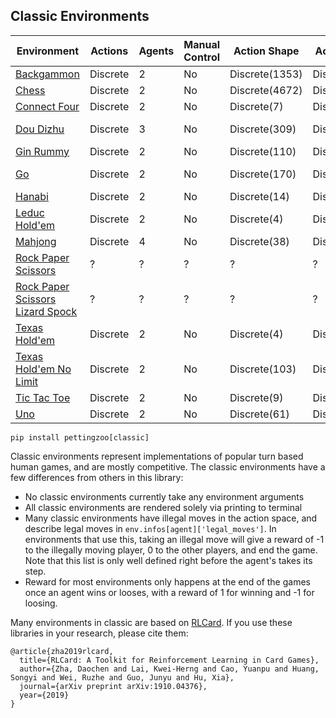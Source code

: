 ## Classic Environments

| Environment                                                | Actions  | Agents | Manual Control | Action Shape           | Action Values           | Observation Shape | Observation Values | Num States    |
|------------------------------------------------------------|----------|--------|----------------|------------------------|-------------------------|-------------------|--------------------|---------------|
| [Backgammon](classic/backgammon)                        | Discrete | 2      | No             | Discrete(1353) | Discrete(1353) | (198,)            | [0, 7.5]           | 10^26         |
| [Chess](classic/chess)                                  | Discrete | 2      | No             | Discrete(4672)         | Discrete(4672)          | (8,8,20)          | [0, 1]             | ?             |
| [Connect Four](classic/connect_four)                    | Discrete | 2      | No             | Discrete(7)            | Discrete(7)             | (6, 7, 2)         | [0, 1]             | ?             |
| [Dou Dizhu](classic/dou_dizhu)                          | Discrete | 3      | No             | Discrete(309)          | Discrete(309)           | (6, 5, 15)        | [0, 1]             | 10^53 - 10^83 |
| [Gin Rummy](classic/gin_rummy)                          | Discrete | 2      | No             | Discrete(110)          | Discrete(110)           | (5, 52)           | [0, 1]             | 10^52         |
| [Go](classic/go)                         | Discrete | 2      | No             | Discrete(170)        | Discrete(170)         | (170, 170, 3)         | [0, 1]             | 3^(13^2)~4.3 * 10^80       |
| [Hanabi](classic/hanabi)                                | Discrete | 2      | No             | Discrete(14)           | Discrete(14)            | (373,)            | [0, 1]             | ?             |
| [Leduc Hold'em](classic/leduc_holdem)                   | Discrete | 2      | No             | Discrete(4)            | Discrete(4)             | (36,)             | [0, 1]             | 10^2          |
| [Mahjong](classic/mahjong)                              | Discrete | 4      | No             | Discrete(38)           | Discrete(38)            | (6, 34, 4)        | [0, 1]             | 10^121        |
| [Rock Paper Scissors](classic/rps)                      | ?        | ?      | ?              | ?                      | ?                       | ?                 | ?                  | ?             |
| [Rock Paper Scissors Lizard Spock](classic/rpsls)       | ?        | ?      | ?              | ?                      | ?                       | ?                 | ?                  | ?             |
| [Texas Hold'em](classic/texas_holdem)                   | Discrete | 2      | No             | Discrete(4)            | Discrete(4)             | (72,)             | [0, 1]             | 10^14         |
| [Texas Hold'em No Limit](classic/texas_holdem_no_limit) | Discrete | 2      | No             | Discrete(103)          | Discrete(103)           | (54,)             | [0, 100]           | 10^162        |
| [Tic Tac Toe](classic/tictactoe)                        | Discrete | 2      | No             | Discrete(9)            | Discrete(9)             | (3, 3, 2)         | [0, 1]             | ?             |
| [Uno](classic/uno)                                      | Discrete | 2      | No             | Discrete(61)           | Discrete(61)            | (7, 4, 15)        | [0, 1]             | 10^163        |


`pip install pettingzoo[classic]`

Classic environments represent implementations of popular turn based human games, and are mostly competitive. The classic environments have a few differences from others in this library:

* No classic environments currently take any environment arguments
* All classic environments are rendered solely via printing to terminal
* Many classic environments have illegal moves in the action space, and describe legal moves in  `env.infos[agent]['legal_moves']`. In environments that use this, taking an illegal move will give a reward of -1 to the illegally moving player, 0 to the other players, and end the game. Note that this list is only well defined right before the agent's takes its step.
* Reward for most environments only happens at the end of the games once an agent wins or looses, with a reward of 1 for winning and -1 for loosing.

Many environments in classic are based on [RLCard](https://github.com/datamllab/rlcard). If you use these libraries in your research, please cite them:

```
@article{zha2019rlcard,
  title={RLCard: A Toolkit for Reinforcement Learning in Card Games},
  author={Zha, Daochen and Lai, Kwei-Herng and Cao, Yuanpu and Huang, Songyi and Wei, Ruzhe and Guo, Junyu and Hu, Xia},
  journal={arXiv preprint arXiv:1910.04376},
  year={2019}
}
```
